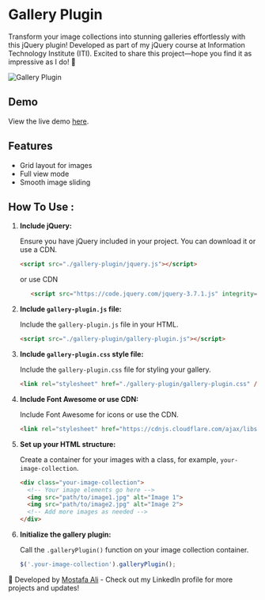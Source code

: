 # Gallery Plugin

Transform your image collections into stunning galleries effortlessly with this jQuery plugin! Developed as part of my jQuery course at Information Technology Institute (ITI). Excited to share this project—hope you find it as impressive as I do! 🚀


![Gallery Plugin](https://drive.google.com/file/d/1SczNMpWETKq6r5Yz-CETEnYrElpci7W9/view?usp=sharing)


## Demo

View the live demo [here](https://mo3lii.github.io/Gallery-Project/).

## Features

- Grid layout for images
- Full view mode
- Smooth image sliding

## How To Use : 

1. **Include jQuery:**

   Ensure you have jQuery included in your project. You can download it or use a CDN.

    ```html
    <script src="./gallery-plugin/jquery.js"></script>
    ```
      or use CDN
   ```html
      <script src="https://code.jquery.com/jquery-3.7.1.js" integrity="sha256-eKhayi8LEQwp4NKxN+CfCh+3qOVUtJn3QNZ0TciWLP4=" crossorigin="anonymous"></script>
   ```

2. **Include `gallery-plugin.js` file:**

   Include the `gallery-plugin.js` file in your HTML.

    ```html
    <script src="./gallery-plugin/gallery-plugin.js"></script>
    ```

4. **Include `gallery-plugin.css` style file:**

   Include the `gallery-plugin.css` file for styling your gallery.

    ```html
    <link rel="stylesheet" href="./gallery-plugin/gallery-plugin.css" />
    ```

5. **Include Font Awesome or use CDN:**

   Include Font Awesome for icons or use the CDN.

    ```html
    <link rel="stylesheet" href="https://cdnjs.cloudflare.com/ajax/libs/font-awesome/6.5.1/css/all.min.css"/>
    ```

6. **Set up your HTML structure:**

   Create a container for your images with a class, for example, `your-image-collection`.

    ```html
    <div class="your-image-collection">
      <!-- Your image elements go here -->
      <img src="path/to/image1.jpg" alt="Image 1">
      <img src="path/to/image2.jpg" alt="Image 2">
      <!-- Add more images as needed -->
    </div>
    ```

7. **Initialize the gallery plugin:**

   Call the `.galleryPlugin()` function on your image collection container.

    ```javascript
    $('.your-image-collection').galleryPlugin();
    ```

🚀 Developed by [Mostafa Ali](https://www.linkedin.com/in/mostafa-ali-462152203/) - Check out my LinkedIn profile for more projects and updates!
